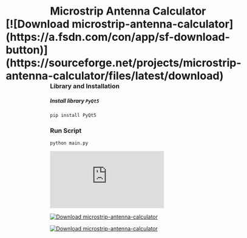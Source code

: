 <h1 style="text-align:left;"><strong>
  Microstrip Antenna Calculator
  <span style="float:right;">
       [![Download microstrip-antenna-calculator](https://a.fsdn.com/con/app/sf-download-button)]     (https://sourceforge.net/projects/microstrip-antenna-calculator/files/latest/download)
  </span>
 </strong></h1>

### **Library and Installation**

##### Install library `PyQt5`
```
pip install PyQt5
```
### **Run Script**
```
python main.py
```


[![Download microstrip-antenna-calculator](https://sourceforge.net/sflogo.php?type=15&group_id=3553049)](https://sourceforge.net/p/microstrip-antenna-calculator/)

[![Download microstrip-antenna-calculator](https://a.fsdn.com/con/app/sf-download-button)](https://sourceforge.net/projects/microstrip-antenna-calculator/files/latest/download)


[![Download microstrip-antenna-calculator](https://img.shields.io/sourceforge/dt/microstrip-antenna-calculator.svg)](https://sourceforge.net/projects/microstrip-antenna-calculator/files/latest/download)

